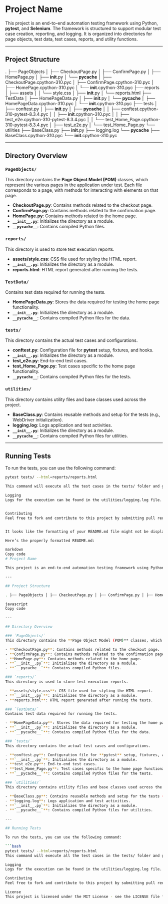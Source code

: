 # Project Name

This project is an end-to-end automation testing framework using Python, **pytest**, and **Selenium**. The framework is structured to support modular test case creation, reporting, and logging. It is organized into directories for page objects, test data, test cases, reports, and utility functions.

---

## Project Structure
.
├── PageObjects
│   ├── CheckoutPage.py
│   ├── ConfirmPage.py
│   ├── HomePage.py
│   ├── __init__.py
│   └── __pycache__
│       ├── CheckoutPage.cpython-310.pyc
│       ├── ConfirmPage.cpython-310.pyc
│       ├── HomePage.cpython-310.pyc
│       └── __init__.cpython-310.pyc
├── reports
│   ├── assets
│   │   └── style.css
│   ├── __init__.py
│   └── reports.html
├── TestData
│   ├── HomePageData.py
│   ├── __init__.py
│   └── __pycache__
│       ├── HomePageData.cpython-310.pyc
│       └── __init__.cpython-310.pyc
├── tests
│   ├── conftest.py
│   ├── __init__.py
│   ├── __pycache__
│   │   ├── conftest.cpython-310-pytest-8.3.4.pyc
│   │   ├── __init__.cpython-310.pyc
│   │   ├── test_e2e.cpython-310-pytest-8.3.4.pyc
│   │   └── test_Home_Page.cpython-310-pytest-8.3.4.pyc
│   ├── test_e2e.py
│   └── test_Home_Page.py
└── utilities
    ├── BaseClass.py
    ├── __init__.py
    ├── logging.log
    └── __pycache__
        ├── BaseClass.cpython-310.pyc
        └── __init__.cpython-310.pyc

---

## Directory Overview

### `PageObjects/`
This directory contains the **Page Object Model (POM)** classes, which represent the various pages in the application under test. Each file corresponds to a page, with methods for interacting with elements on that page.

- **CheckoutPage.py**: Contains methods related to the checkout page.
- **ConfirmPage.py**: Contains methods related to the confirmation page.
- **HomePage.py**: Contains methods related to the home page.
- **`__init__.py`**: Initializes the directory as a module.
- **`__pycache__`**: Contains compiled Python files.

### `reports/`
This directory is used to store test execution reports.

- **assets/style.css**: CSS file used for styling the HTML report.
- **`__init__.py`**: Initializes the directory as a module.
- **reports.html**: HTML report generated after running the tests.

### `TestData/`
Contains test data required for running the tests.

- **HomePageData.py**: Stores the data required for testing the home page functionality.
- **`__init__.py`**: Initializes the directory as a module.
- **`__pycache__`**: Contains compiled Python files for the data.

### `tests/`
This directory contains the actual test cases and configurations.

- **conftest.py**: Configuration file for **pytest** setup, fixtures, and hooks.
- **`__init__.py`**: Initializes the directory as a module.
- **test_e2e.py**: End-to-end test cases.
- **test_Home_Page.py**: Test cases specific to the home page functionality.
- **`__pycache__`**: Contains compiled Python files for the tests.

### `utilities/`
This directory contains utility files and base classes used across the project.

- **BaseClass.py**: Contains reusable methods and setup for the tests (e.g., WebDriver initialization).
- **logging.log**: Logs application and test activities.
- **`__init__.py`**: Initializes the directory as a module.
- **`__pycache__`**: Contains compiled Python files for utilities.

---

## Running Tests

To run the tests, you can use the following command:

```bash
pytest tests/ --html=reports/reports.html

This command will execute all the test cases in the tests/ folder and generate an HTML report in the reports/ directory.

Logging
Logs for the execution can be found in the utilities/logging.log file. This log file stores important information regarding the test execution, such as test case status, errors, and warnings.


Contributing
Feel free to fork and contribute to this project by submitting pull requests. For any bug fixes or improvements, please ensure that the relevant test cases are updated or added accordingly.


It looks like the formatting of your README.md file might not be displaying correctly because Markdown requires specific formatting for certain elements like headers, code blocks, and lists. Let me correct the structure and Markdown syntax for you.

Here’s the properly formatted README.md:

markdown
Copy code
# Project Name

This project is an end-to-end automation testing framework using Python, **pytest**, and **Selenium**. The framework is structured to support modular test case creation, reporting, and logging. It is organized into directories for page objects, test data, test cases, reports, and utility functions.

---

## Project Structure

. ├── PageObjects │ ├── CheckoutPage.py │ ├── ConfirmPage.py │ ├── HomePage.py │ ├── init.py │ └── pycache │ ├── CheckoutPage.cpython-310.pyc │ ├── ConfirmPage.cpython-310.pyc │ ├── HomePage.cpython-310.pyc │ └── init.cpython-310.pyc ├── reports │ ├── assets │ │ └── style.css │ ├── init.py │ └── reports.html ├── TestData │ ├── HomePageData.py │ ├── init.py │ └── pycache │ ├── HomePageData.cpython-310.pyc │ └── init.cpython-310.pyc ├── tests │ ├── conftest.py │ ├── init.py │ ├── pycache │ │ ├── conftest.cpython-310-pytest-8.3.4.pyc │ │ ├── init.cpython-310.pyc │ │ ├── test_e2e.cpython-310-pytest-8.3.4.pyc │ │ └── test_Home_Page.cpython-310-pytest-8.3.4.pyc │ ├── test_e2e.py │ └── test_Home_Page.py └── utilities ├── BaseClass.py ├── init.py ├── logging.log └── pycache ├── BaseClass.cpython-310.pyc └── init.cpython-310.pyc

javascript
Copy code

---

## Directory Overview

### `PageObjects/`
This directory contains the **Page Object Model (POM)** classes, which represent the various pages in the application under test. Each file corresponds to a page, with methods for interacting with elements on that page.

- **CheckoutPage.py**: Contains methods related to the checkout page.
- **ConfirmPage.py**: Contains methods related to the confirmation page.
- **HomePage.py**: Contains methods related to the home page.
- **`__init__.py`**: Initializes the directory as a module.
- **`__pycache__`**: Contains compiled Python files.

### `reports/`
This directory is used to store test execution reports.

- **assets/style.css**: CSS file used for styling the HTML report.
- **`__init__.py`**: Initializes the directory as a module.
- **reports.html**: HTML report generated after running the tests.

### `TestData/`
Contains test data required for running the tests.

- **HomePageData.py**: Stores the data required for testing the home page functionality.
- **`__init__.py`**: Initializes the directory as a module.
- **`__pycache__`**: Contains compiled Python files for the data.

### `tests/`
This directory contains the actual test cases and configurations.

- **conftest.py**: Configuration file for **pytest** setup, fixtures, and hooks.
- **`__init__.py`**: Initializes the directory as a module.
- **test_e2e.py**: End-to-end test cases.
- **test_Home_Page.py**: Test cases specific to the home page functionality.
- **`__pycache__`**: Contains compiled Python files for the tests.

### `utilities/`
This directory contains utility files and base classes used across the project.

- **BaseClass.py**: Contains reusable methods and setup for the tests (e.g., WebDriver initialization).
- **logging.log**: Logs application and test activities.
- **`__init__.py`**: Initializes the directory as a module.
- **`__pycache__`**: Contains compiled Python files for utilities.

---

## Running Tests

To run the tests, you can use the following command:

```bash
pytest tests/ --html=reports/reports.html
This command will execute all the test cases in the tests/ folder and generate an HTML report in the reports/ directory.

Logging
Logs for the execution can be found in the utilities/logging.log file. This log file stores important information regarding the test execution, such as test case status, errors, and warnings.

Contributing
Feel free to fork and contribute to this project by submitting pull requests. For any bug fixes or improvements, please ensure that the relevant test cases are updated or added accordingly.

License
This project is licensed under the MIT License - see the LICENSE file for details.
